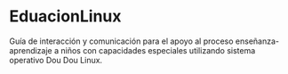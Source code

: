 EduacionLinux
=============

Guía de interacción y comunicación para el apoyo al proceso enseñanza-aprendizaje a niños con capacidades especiales utilizando sistema operativo Dou Dou Linux.

